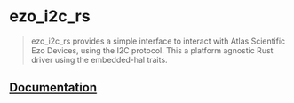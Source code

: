 # ezo_i2c_rs
> ezo_i2c_rs provides a simple interface to interact with Atlas Scientific Ezo Devices, using the I2C protocol.
> This a platform agnostic Rust driver using the embedded-hal traits.

## [Documentation](https://docs.rs/ezo_i2c_rs/)
